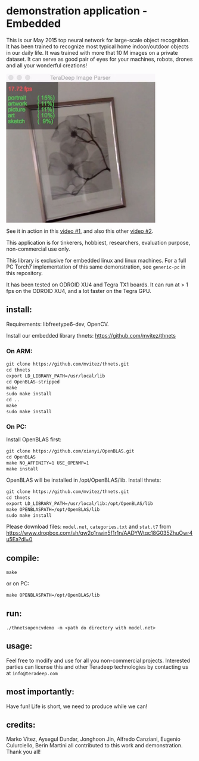 # demonstration application - Embedded

This is our May 2015 top neural network for large-scale object recognition. It has been trained to recognize most typical home indoor/outdoor objects in our daily life. It was trained with more that 10 M images on a private dataset. It can serve as good pair of eyes for your machines, robots, drones and all your wonderful creations!

<!--[![icon](icon.jpg|width=400px)]-->
<a href="icon"><img src="icon.jpg" align="center" height="400" width="400" ></a>

See it in action in this [video #1](https://www.youtube.com/watch?v=_wXHR-lad-Q), and also this other [video #2](https://www.youtube.com/watch?v=B0TreumQO-0).

This application is for tinkerers, hobbiest, researchers, evaluation purpose, non-commercial use only.

This library is exclusive for embedded linux and linux machines. For a full PC Torch7 implementation of this same demonstration, see `generic-pc` in this repository. 

It has been tested on ODROID XU4 and Tegra TX1 boards. It can run at > 1 fps on the ODROID XU4, and a lot faster on the Tegra GPU.


## install:
Requirements: libfreetype6-dev, OpenCV.

Install our embedded library thnets: https://github.com/mvitez/thnets

### On ARM:

	git clone https://github.com/mvitez/thnets.git
	cd thnets
	export LD_LIBRARY_PATH=/usr/local/lib
	cd OpenBLAS-stripped
	make
	sudo make install
	cd ..
	make
	sudo make install

### On PC:

Install OpenBLAS first:

	git clone https://github.com/xianyi/OpenBLAS.git
	cd OpenBLAS
	make NO_AFFINITY=1 USE_OPENMP=1
	make install

OpenBLAS will be installed in /opt/OpenBLAS/lib. Install thnets:

	git clone https://github.com/mvitez/thnets.git
	cd thnets
	export LD_LIBRARY_PATH=/usr/local/lib:/opt/OpenBLAS/lib
	make OPENBLASPATH=/opt/OpenBLAS/lib
	sudo make install

Please download files: `model.net`, `categories.txt` and `stat.t7` from https://www.dropbox.com/sh/qw2o1nwin5f1r1n/AADYWtqc18G035ZhuOwr4u5Ea?dl=0

## compile:

	make

or on PC:

	make OPENBLASPATH=/opt/OpenBLAS/lib

## run:

	./thnetsopencvdemo -m <path do directory with model.net>

## usage:

Feel free to modify and use for all you non-commercial projects. Interested parties can license this and other Teradeep technologies by contacting us at `info@teradeep.com`

## most importantly:

Have fun! Life is short, we need to produce while we can!

## credits:
Marko Vitez, Aysegul Dundar, Jonghoon Jin, Alfredo Canziani, Eugenio Culurciello, Berin Martini all contributed to this work and demonstration. Thank you all!
